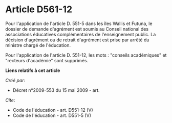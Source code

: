 # Article D561-12

Pour l'application de l'article D. 551-5 dans les îles Wallis et Futuna, le dossier de demande d'agrément est soumis au
Conseil national des associations éducatives complémentaires de l'enseignement public. La décision d'agrément ou de retrait
d'agrément est prise par arrêté du ministre chargé de l'éducation. 

Pour l'application de l'article D. 551-12, les mots : "conseils académiques" et "recteurs d'académie" sont supprimés.

**Liens relatifs à cet article**

_Créé par_:

  - Décret n°2009-553 du 15 mai 2009 - art.

_Cite_:

  - Code de l'éducation - art. D551-12 (V)
  - Code de l'éducation - art. D551-5 (V)
